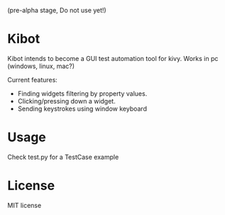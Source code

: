 (pre-alpha stage, Do not use yet!)

Kibot
=====

Kibot intends to become a GUI test automation tool for kivy. Works in pc (windows, linux, mac?)

Current features:
- Finding widgets filtering by property values.
- Clicking/pressing down a widget.
- Sending keystrokes using window keyboard

Usage
=====

Check test.py for a TestCase example


License
=======

MIT license
